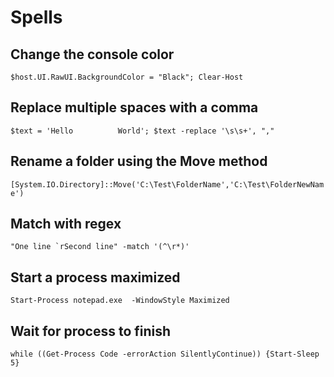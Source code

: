 # Spells

## Change the console color

`$host.UI.RawUI.BackgroundColor = "Black"; Clear-Host`

## Replace multiple spaces with a comma

`$text = 'Hello          World'; $text -replace '\s\s+', ","`

## Rename a folder using the Move method

`[System.IO.Directory]::Move('C:\Test\FolderName','C:\Test\FolderNewName')`

## Match with regex

``"One line `rSecond line" -match '(^\r*)'``

## Start a process maximized

`Start-Process notepad.exe  -WindowStyle Maximized`

## Wait for process to finish

`while ((Get-Process Code -errorAction SilentlyContinue)) {Start-Sleep 5}`